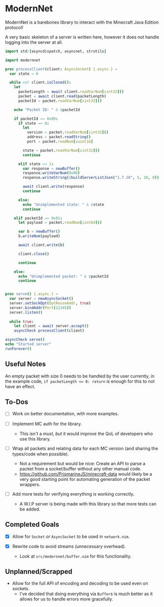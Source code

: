 # ModernNet
ModernNet is a barebones library to interact with the Minecraft Java Edition protocol!

A very basic skeleton of a server is written here, however it does not handle logging into the server at all.

```nim
import std/[asyncdispatch, asyncnet, strutils]

import modernnet

proc processClient(client: AsyncSocket) {.async.} =
  var state = 0

  while not client.isClosed():
    let
      packetLength = await client.readVarNum[:int32]()
      packet = await client.read(packetLength)
      packetId = packet.readVarNum[:int32]()

    echo "Packet ID: " & $packetId

    if packetId == 0x00:
      if state == 0:
        let
          version = packet.readVarNum[:int32]()
          address = packet.readString()
          port = packet.readNum[:uint16]

        state = packet.readVarNum[:int32]()
        continue

      elif state == 1:
        var response = newBuffer()
        response.writeVarNum(0x00)
        response.writeString($buildServerListJson("1.7.10", 5, 10, 0))

        await client.write(response)
        continue

      else:
        echo "Unimplemented state: " & $state
        continue

    elif packetId == 0x01:
      let payload = packet.readNum[:int64]()

      var b = newBuffer()
      b.writeNum(payload)

      await client.write(b)

      client.close()

      continue

    else:
      echo "Unimplemented packet: " & $packetId
      continue


proc serve() {.async.} =
  var server = newAsyncSocket()
  server.setSockOpt(OptReuseAddr, true)
  server.bindAddr(Port(12345))
  server.listen()
  
  while true:
    let client = await server.accept()
    asyncCheck processClient(client)

asyncCheck serve()
echo "Started server"
runForever()
```

## Useful Notes
An empty packet with size 0 needs to be handled by the user currently,
in the example code, `if packetLength <= 0: return` is enough for
this to not have an effect.

## To-Dos
- [ ] Work on better documentation, with more examples.

- [ ] Implement MC auth for the library.
  - This isn't a *must*, *but* it would improve the QoL of developers who use this library.

- [ ] Wrap all packets and relating data for each MC version (and sharing the types/code when possible).
  - Not a requirement but would be nice: Create an API to parse a packet from a socket/buffer
    without any other manual code.
  - https://github.com/PrismarineJS/minecraft-data would likely be a very good starting point for
    automating generation of the packet wrappers.

- [ ] Add more tests for verifying everything is working correctly.
  - A W.I.P server is being made with this library so that more tests can be added.

## Completed Goals
- [x] Allow for `Socket` *or* `AsyncSocket` to be used in `network.nim`.

- [X] Rewrite code to avoid streams (unnecessary overhead).
  - Look at `src/modernnet/buffer.nim` for this functionality.

## Unplanned/Scrapped
- Allow for the full API of encoding and decoding to be used even on sockets.
  - I've decided that doing everything via `Buffer`s is much better as it allows for us to
    handle errors more gracefully.